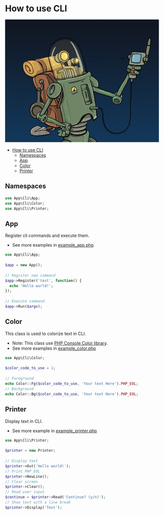 # How to use CLI

![The alchemist - Ed Cardone](../images/ed-cardone-gps.jpg)

- [How to use CLI](#how-to-use-cli)
  - [Namespaces](#namespaces)
  - [App](#app)
  - [Color](#color)
  - [Printer](#printer)

## Namespaces

```php
use App\Cli\App;
use App\Cli\Color;
use App\Cli\Printer;
```

## App

  Register cli commands and execute them.
   - See more examples in [example_app.php](example_app.php)
  ```php
  use App\Cli\App;
  
  $app = new App();

  // Register new command
  $app->Register('test', function() {
    echo 'Hello world!';
  });

  // Execute command
  $app->Run($argv);
  ```

## Color

  This class is used to colorize text in CLI.
   - Note: This class use [PHP Console Color library](https://github.com/php-parallel-lint/PHP-Console-Color).
   - See more examples in [example_color.php](example_color.php)

  ```php
  use App\Cli\Color;

  $color_code_to_use = 1;

  // Foreground
  echo Color::Fg($color_code_to_use, 'Your text Here').PHP_EOL;
  // Background
  echo Color::Bg($color_code_to_use, 'Your text Here').PHP_EOL;
  ```

## Printer

  Display text in CLI.
   - See more example in [example_printer.php](example_printer.php)

  ```php
  use App\Cli\Printer;

  $printer = new Printer;

  // Display text
  $printer->Out('Hello world!');
  // Print PHP_EOL
  $printer->NewLine();
  // Clear screen
  $printer->Clear();
  // Read user input
  $continue = $printer->Read('Continue? (y/n)');
  // Show text with a line break
  $printer->Display('Text');
  ```
